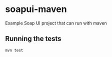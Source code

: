# soapui-maven
Example Soap UI project that can run with maven

## Running the tests

```mvn test```